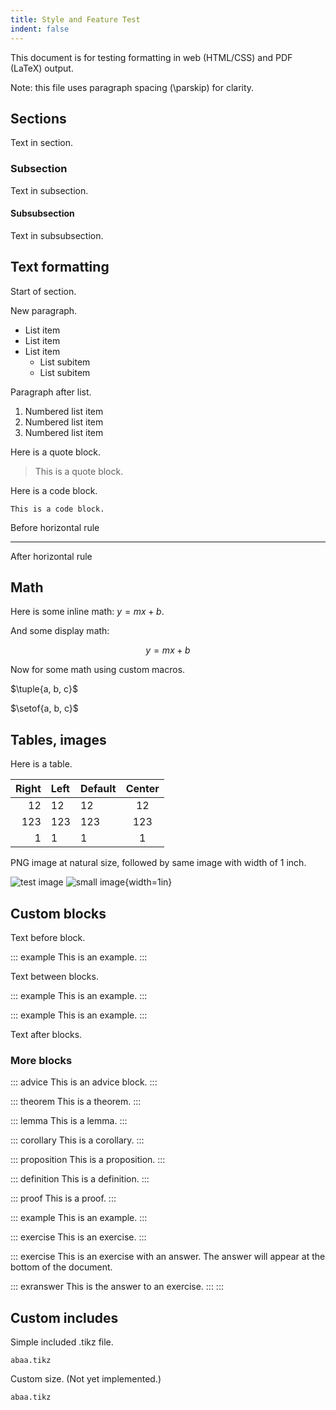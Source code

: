 ```yaml
---
title: Style and Feature Test
indent: false
---
```


This document is for testing formatting in web (HTML/CSS) and PDF (LaTeX) output.

Note: this file uses paragraph spacing (\\parskip) for clarity.

## Sections

Text in section.

### Subsection

Text in subsection.

#### Subsubsection

Text in subsubsection.

## Text formatting

Start of section.

New paragraph.

- List item
- List item
- List item
    - List subitem
    - List subitem

Paragraph after list.

1. Numbered list item
2. Numbered list item
3. Numbered list item

Here is a quote block.

> This is a quote block.

Here is a code block.

```This is a code block.```

Before horizontal rule

---

After horizontal rule

## Math

Here is some inline math: $y = mx + b$.

And some display math:

$$y = mx + b$$

Now for some math using custom macros.

$\tuple{a, b, c}$

$\setof{a, b, c}$


## Tables, images

Here is a table.

| Right | Left | Default | Center |
|------:|:-----|---------|:------:|
|   12  |  12  |    12   |    12  |
|  123  |  123 |   123   |   123  |
|    1  |    1 |     1   |     1  |


PNG image at natural size, followed by same image with width of 1 inch.

![test image](sbuling-logo.png)
![small image](sbuling-logo.png){width=1in}


## Custom blocks

Text before block.

::: example
This is an example.
:::

Text between blocks.

::: example
This is an example.
:::

::: example
This is an example.
:::

Text after blocks.

### More blocks

::: advice
This is an advice block.
:::

::: theorem
This is a theorem.
:::

::: lemma
This is a lemma.
:::

::: corollary
This is a corollary.
:::

::: proposition
This is a proposition.
:::

::: definition
This is a definition.
:::

::: proof
This is a proof.
:::

::: example
This is an example.
:::

::: exercise
This is an exercise.
:::

::: exercise
This is an exercise with an answer. The answer will appear at the bottom of the document.

::: exranswer
This is the answer to an exercise.
:::
:::

## Custom includes

Simple included .tikz file.

~~~ include-tikz
abaa.tikz
~~~

Custom size. (Not yet implemented.)

~~~ {.include-tikz width=2in}
abaa.tikz
~~~
